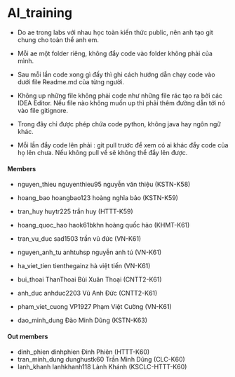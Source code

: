 # AI_training
- Do ae trong labs với nhau học toàn kiến thức public, nên anh tạo git chung cho toàn thể anh em.
- Mỗi ae một folder riêng, không đẩy code vào folder không phải của mình.
- Sau mỗi lần code xong gì đấy thì ghi cách hướng dẫn chạy code vào dưới file Readme.md của từng người.
- Không up những file không phải code như những file rác tạo ra bởi các IDEA Editor. Nếu file nào không muốn up thì phải thêm đường dẫn tới nó vào file gitignore.
- Trong đây chỉ được phép chứa code python, không java hay ngôn ngữ khác.

- Mỗi lần đẩy code lên phải : git pull trước để xem có ai khác đẩy code của họ lên chưa.
Nếu không pull về sẽ không thể đẩy lên được.

#### Members 
- nguyen_thieu        nguyenthieu95   nguyễn văn thiệu (KSTN-K58)
- hoang_bao           hoangbao123     hoàng nghĩa bảo (KSTN-K59)
- tran_huy            huytr225        trần huy (HTTT-K59)

- hoang_quoc_hao      haok61bkhn      hoàng quốc hảo (KHMT-K61)
- tran_vu_duc         sad1503         trần vũ đức (VN-K61)
- nguyen_anh_tu       anhtuhsp        nguyễn anh tú (VN-K61)
- ha_viet_tien        tienthegainz    hà việt tiến (VN-K61)
- bui_thoai           ThanThoai       Bùi Xuân Thoại (CNTT2-K61)
- anh_duc             anhduc2203      Vũ Anh Đức (CNTT2-K61) 
- pham_viet_cuong     VP1927          Phạm Việt Cường (VN-K61)

- dao_minh_dung                       Đào Minh Dũng (KSTN-K63)

#### Out members
- dinh_phien          dinhphien       Đinh Phiên (HTTT-K60)
- tran_minh_dung      dunghustk60     Trần Minh Dũng (CLC-K60)
- lanh_khanh          lanhkhanh118    Lành Khánh (KSCLC-HTTT-K60)




